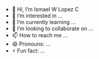 - 👋 Hi, I’m Ismael W Lopez C
- 👀 I’m interested in ...
- 🌱 I’m currently learning ...
- 💞️ I’m looking to collaborate on ...
- 📫 How to reach me ...
- 😄 Pronouns: ...
- ⚡ Fun fact: ...

<!---
IswillSENA/IswillSENA is a ✨ special ✨ repository because its `README.md` (this file) appears on your GitHub profile.
You can click the Preview link to take a look at your changes.
--->
